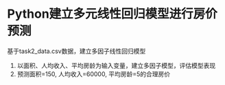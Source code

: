 # Python建立多元线性回归模型进行房价预测
基于task2_data.csv数据，建立多因子线性回归模型
 1. 以面积、人均收入、平均房龄为输入变量，建立多因子模型，评估模型表现
 2. 预测面积=150, 人均收入=60000, 平均房龄=5的合理房价
